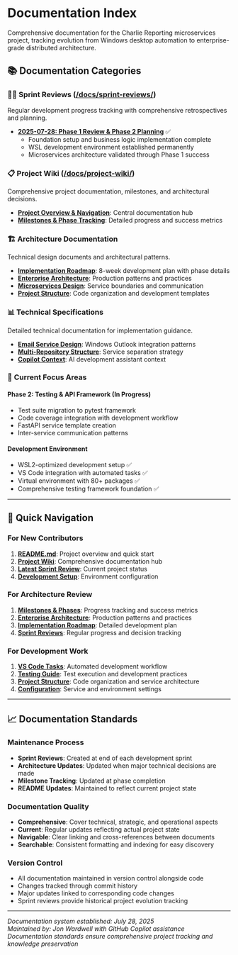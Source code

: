 # Documentation Index

Comprehensive documentation for the Charlie Reporting microservices project, tracking evolution from Windows desktop automation to enterprise-grade distributed architecture.

## 📚 Documentation Categories

### 🏃‍♂️ **Sprint Reviews** ([/docs/sprint-reviews/](/docs/sprint-reviews/))
Regular development progress tracking with comprehensive retrospectives and planning.

- **[2025-07-28: Phase 1 Review & Phase 2 Planning](/docs/sprint-reviews/2025-07-28-phase1-review.md)** ✅
  - Foundation setup and business logic implementation complete
  - WSL development environment established permanently
  - Microservices architecture validated through Phase 1 success

### 📋 **Project Wiki** ([/docs/project-wiki/](/docs/project-wiki/))
Comprehensive project documentation, milestones, and architectural decisions.

- **[Project Overview & Navigation](/docs/project-wiki/README.md)**: Central documentation hub
- **[Milestones & Phase Tracking](/docs/project-wiki/milestones.md)**: Detailed progress and success metrics

### 🏗️ **Architecture Documentation**
Technical design documents and architectural patterns.

- **[Implementation Roadmap](/implementation_roadmap.md)**: 8-week development plan with phase details
- **[Enterprise Architecture](/enterprise_architecture.md)**: Production patterns and practices
- **[Microservices Design](/microservices_architecture.md)**: Service boundaries and communication
- **[Project Structure](/project_structure.md)**: Code organization and development templates

### 📊 **Technical Specifications**
Detailed technical documentation for implementation guidance.

- **[Email Service Design](/email_service_design.md)**: Windows Outlook integration patterns
- **[Multi-Repository Structure](/MULTI_REPO_STRUCTURE.md)**: Service separation strategy
- **[Copilot Context](/.copilot-context.md)**: AI development assistant context

### 🎯 **Current Focus Areas**

#### **Phase 2: Testing & API Framework** (In Progress)
- Test suite migration to pytest framework
- Code coverage integration with development workflow
- FastAPI service template creation
- Inter-service communication patterns

#### **Development Environment**
- WSL2-optimized development setup ✅
- VS Code integration with automated tasks ✅
- Virtual environment with 80+ packages ✅
- Comprehensive testing framework foundation ✅

---

## 🔗 Quick Navigation

### **For New Contributors**
1. **[README.md](/README.md)**: Project overview and quick start
2. **[Project Wiki](/docs/project-wiki/README.md)**: Comprehensive documentation hub
3. **[Latest Sprint Review](/docs/sprint-reviews/2025-07-28-phase1-review.md)**: Current project status
4. **[Development Setup](/README.md#development-environment-setup)**: Environment configuration

### **For Architecture Review**
1. **[Milestones & Phases](/docs/project-wiki/milestones.md)**: Progress tracking and success metrics
2. **[Enterprise Architecture](/enterprise_architecture.md)**: Production patterns and practices
3. **[Implementation Roadmap](/implementation_roadmap.md)**: Detailed development plan
4. **[Sprint Reviews](/docs/sprint-reviews/)**: Regular progress and decision tracking

### **For Development Work**
1. **[VS Code Tasks](/README.md#vs-code-development-workflow)**: Automated development workflow
2. **[Testing Guide](/tests/README.md)**: Test execution and development practices
3. **[Project Structure](/README.md#project-structure)**: Code organization and service architecture
4. **[Configuration](/config/)**: Service and environment settings

---

## 📈 Documentation Standards

### **Maintenance Process**
- **Sprint Reviews**: Created at end of each development sprint
- **Architecture Updates**: Updated when major technical decisions are made
- **Milestone Tracking**: Updated at phase completion
- **README Updates**: Maintained to reflect current project state

### **Documentation Quality**
- **Comprehensive**: Cover technical, strategic, and operational aspects
- **Current**: Regular updates reflecting actual project state
- **Navigable**: Clear linking and cross-references between documents
- **Searchable**: Consistent formatting and indexing for easy discovery

### **Version Control**
- All documentation maintained in version control alongside code
- Changes tracked through commit history
- Major updates linked to corresponding code changes
- Sprint reviews provide historical project evolution tracking

---

*Documentation system established: July 28, 2025*  
*Maintained by: Jon Wardwell with GitHub Copilot assistance*  
*Documentation standards ensure comprehensive project tracking and knowledge preservation*
